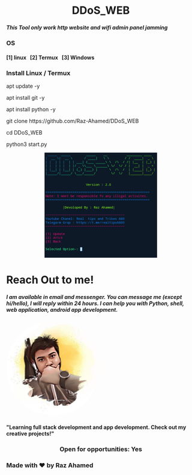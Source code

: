 <center><h1>DDoS_WEB</h1></center>
<h5>This Tool only work http website and wifi admin panel jamming</h5>
<h3>OS</h3>
<h4>[1] linux &nbsp;
[2] Termux &nbsp;
[3] Windows</h4>
<h3>Install Linux / Termux</h3>
<p>apt update -y</p>
<p>apt install git -y</p>
<p>apt install python -y </p>
<p>git clone https://github.com/Raz-Ahamed/DDoS_WEB</p>
<p>cd DDoS_WEB</p>
<p>python3 start.py</p>
<center><img src="dos.jpg" alt="Girl in a jacket" style="width:300px;height:280px;"></center>
<h1>Reach Out to me!</h1>
<h5>I am available in email and messenger. You can message me (except hi/hello), I will reply within 24 hours. I can help you with Python, shell, web application, android app development.</h5>

<img src="96db025f-1771-4fcd-b972-2a0fc2ed55aa.jpg" alt="Girl in a jacket" style="width:250px;height:250px; border-radius: 50%;">

<h4>"Learning full stack development and app development. Check out my creative projects!"</h4>
</center>
<center>
<h3>Open for opportunities: Yes</h3>
</center>
</h5>
<h3>Made with ❤️ by Raz Ahamed</h3>
</center>
</body>
</html>
